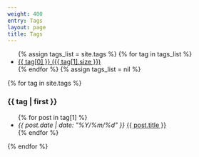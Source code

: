 ```yaml
---
weight: 400
entry: Tags
layout: page
title: Tags
---
```


<ul>
{% assign tags_list = site.tags %}
    {% for tag in tags_list %}
      <li><a href="#{{ tag[0] | slugify }}">{{ tag[0] }} ({{ tag[1].size }})</a></li>
    {% endfor %}
{% assign tags_list = nil %}
</ul>

{% for tag in site.tags %}
  <h3 id="{{ tag[0] | slugify }}">{{ tag | first }}</h3>
  <ul>
    {% for post in tag[1] %}
    <li>
      <i>{{ post.date | date: "%Y/%m/%d" }}</i>
      <a href="{{ post.url }}">{{ post.title }}</a>
    </li>
    {% endfor %}
  </ul>
{% endfor %}
